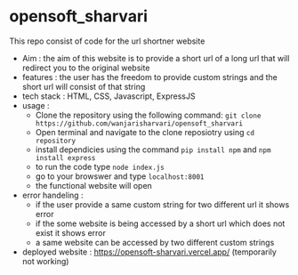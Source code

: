 # opensoft_sharvari
This repo consist of code for the url shortner website
+ Aim :
           the aim of this website is to provide a short url of a long url that will redirect you to the original website
+ features :
           the user has the freedom to provide custom strings and the short url will consist of that string
+ tech stack :
             HTML, CSS, Javascript, ExpressJS
+ usage :
  - Clone the repository using the following command:
    ```git clone https://github.com/wanjarisharvari/opensoft_sharvari```  
  - Open terminal and navigate to the clone reposiotry using ```cd repository```
  - install dependicies using the command ```pip install npm``` and
    ```npm install express```
  - to run the code type ```node index.js```
  - go to your browswer and type ```localhost:8001```
  - the functional website will open
+ error handeling :
  - if the user provide a same custom string for two different url it shows error
  - if the some website is being accessed by a short url which does not exist it shows error
  - a same website can be accessed by two different custom strings
+ deployed website : https://opensoft-sharvari.vercel.app/ (temporarily not working)

